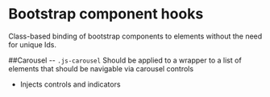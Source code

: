 # Bootstrap component hooks
Class-based binding of bootstrap components to elements without the need for unique Ids.

##Carousel -- `.js-carousel`
Should be applied to a wrapper to a list of elements that should be navigable via carousel controls
- Injects controls and indicators
